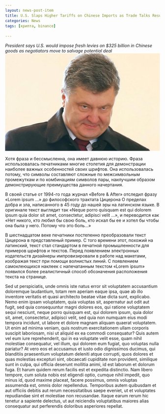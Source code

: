 ```yaml
---
layout: news-post-item
title: U.S. Slaps Higher Tariffs on Chinese Imports as Trade Talks Resume лол
categories: News
tags: [крипта, binance]

---
```

*President says U.S. would impose fresh levies on $325 billion in Chinese goods as negotiators move to salvage potential deal*
![My helpful screenshot](/assets/15515254754712.jpg)

Хотя фраза и бессмысленна, она имеет давнюю историю. Фраза использовалась печатниками многие столетия для демонстрации наиболее важных особенностей своих шрифтов. Она использовалась потому, что символы составляют сложные по межсимвольным промежуткам и по комбинациям символов пары, наилучшим образом демонстрирующие преимущества данного начертания.

В своей статье от 1994-го года журнал «Before & After» отследил фразу «Lorem ipsum ...» до философского трактата Цицерона О пределах добра и зла, написанного в 45 году до нашей эры на латинском языке. В оригинале текст выглядит так «Neque porro quisquam est qui dolorem ipsum quia dolor sit amet, consectetur, adipisci velit ...», и переводится как «Нет никого, кто любил бы свою боль, кто искал бы ее и хотел бы чтобы она была у него. Потому что это боль...»


В шестнадцатом веке печатники постепенно преобразовали текст Цицерона в представленый пример. С того времени этот, похожий на латинский, текст стал стандартом в печатной промышленности для примеров шрифтов и текстов. Перед появлением электронных издательств дизайнеры импровизировали в работе над макетами, изображая текст при помощи волнистых линий. С появлением самоклеющихся наклеек с напечатанным текстом «Lorem ipsum» появился более реалистичный способ обозначения расположения текста на странице.


Sed ut perspiciatis, unde omnis iste natus error sit voluptatem accusantium doloremque laudantium, totam rem aperiam eaque ipsa, quae ab illo inventore veritatis et quasi architecto beatae vitae dicta sunt, explicabo. Nemo enim ipsam voluptatem, quia voluptas sit, aspernatur aut odit aut fugit, sed quia consequuntur magni dolores eos, qui ratione voluptatem sequi nesciunt, neque porro quisquam est, qui dolorem ipsum, quia dolor sit, amet, consectetur, adipisci velit, sed quia non numquam eius modi tempora incidunt, ut labore et dolore magnam aliquam quaerat voluptatem. Ut enim ad minima veniam, quis nostrum exercitationem ullam corporis suscipit laboriosam, nisi ut aliquid ex ea commodi consequatur? Quis autem vel eum iure reprehenderit, qui in ea voluptate velit esse, quam nihil molestiae consequatur, vel illum, qui dolorem eum fugiat, quo voluptas nulla pariatur? At vero eos et accusamus et iusto odio dignissimos ducimus, qui blanditiis praesentium voluptatum deleniti atque corrupti, quos dolores et quas molestias excepturi sint, obcaecati cupiditate non provident, similique sunt in culpa, qui officia deserunt mollitia animi, id est laborum et dolorum fuga. Et harum quidem rerum facilis est et expedita distinctio. Nam libero tempore, cum soluta nobis est eligendi optio, cumque nihil impedit, quo minus id, quod maxime placeat, facere possimus, omnis voluptas assumenda est, omnis dolor repellendus. Temporibus autem quibusdam et aut officiis debitis aut rerum necessitatibus saepe eveniet, ut et voluptates repudiandae sint et molestiae non recusandae. Itaque earum rerum hic tenetur a sapiente delectus, ut aut reiciendis voluptatibus maiores alias consequatur aut perferendis doloribus asperiores repellat.


